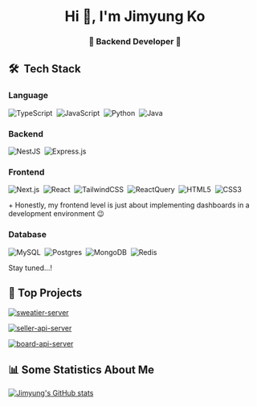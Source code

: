 <h1 align="center">Hi 👋, I'm Jimyung Ko</h1>
<h3 align="center">🚀 Backend Developer 🚀</h3>

## 🛠 &nbsp;Tech Stack

### Language

![TypeScript](https://img.shields.io/badge/typescript-%23007ACC.svg?style=for-the-badge&logo=typescript&logoColor=white)
&nbsp;![JavaScript](https://img.shields.io/badge/javascript-%23323330.svg?style=for-the-badge&logo=javascript&logoColor=%23F7DF1E)
&nbsp;![Python](https://img.shields.io/badge/python-3670A0?style=for-the-badge&logo=python&logoColor=ffdd54)
&nbsp;![Java](https://img.shields.io/badge/java-%23ED8B00.svg?style=for-the-badge&logo=java&logoColor=white)

### Backend

![NestJS](https://img.shields.io/badge/nestjs-%23E0234E.svg?style=for-the-badge&logo=nestjs&logoColor=white)
&nbsp;![Express.js](https://img.shields.io/badge/express.js-%23404d59.svg?style=for-the-badge&logo=express&logoColor=%2361DAFB)

### Frontend

![Next.js](https://img.shields.io/badge/next.js-%23000000.svg?style=for-the-badge&logo=nextdotjs&logoColor=white)
&nbsp;![React](https://img.shields.io/badge/react-%2320232a.svg?style=for-the-badge&logo=react&logoColor=%2361DAFB)
&nbsp;![TailwindCSS](https://img.shields.io/badge/tailwindcss-%2338B2AC.svg?style=for-the-badge&logo=tailwind-css&logoColor=white)
&nbsp;![ReactQuery](https://img.shields.io/badge/-React%20Query-FF4154?style=for-the-badge&logo=react%20query&logoColor=white)
&nbsp;![HTML5](https://img.shields.io/badge/html5-%23E34F26.svg?style=for-the-badge&logo=html5&logoColor=white)
&nbsp;![CSS3](https://img.shields.io/badge/css3-%231572B6.svg?style=for-the-badge&logo=css3&logoColor=white)

\+ Honestly, my frontend level is just about implementing dashboards in a development environment 😉

### Database

![MySQL](https://img.shields.io/badge/mysql-4479A1.svg?style=for-the-badge&logo=mysql&logoColor=white)&nbsp;
![Postgres](https://img.shields.io/badge/postgres-%23316192.svg?style=for-the-badge&logo=postgresql&logoColor=white)&nbsp;
![MongoDB](https://img.shields.io/badge/MongoDB-%234ea94b.svg?style=for-the-badge&logo=mongodb&logoColor=white)&nbsp;
![Redis](https://img.shields.io/badge/redis-%23DD0031.svg?style=for-the-badge&logo=redis&logoColor=white)&nbsp;

Stay tuned...!

<!--
### DevOps -->

## 📌 Top Projects

[![sweatier-server](https://github-readme-stats.vercel.app/api/pin/?username=jimyungkoh&repo=sweatier-server&description_lines_count=1)](https://github.com/jimyungkoh/sweatier-server)

[![seller-api-server](https://github-readme-stats.vercel.app/api/pin/?username=jimyungkoh&repo=iamseller-api-server&description_lines_count=1)](https://github.com/jimyungkoh/iamseller-api-server)

[![board-api-server](https://github-readme-stats.vercel.app/api/pin/?username=jimyungkoh&repo=board-api-server&description_lines_count=1)](https://github.com/jimyungkoh/board-api-server)

## 📊 Some Statistics About Me

[![Jimyung's GitHub stats](https://github-readme-stats.vercel.app/api?username=jimyungkoh)](https://github.com/jimyungkoh/github-readme-stats)<br>
